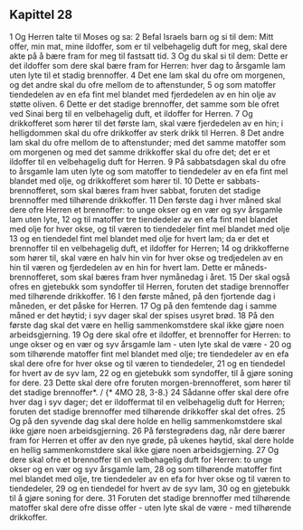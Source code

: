 ## Kapittel 28

1 Og Herren talte til Moses og sa:
2 Befal Israels barn og si til dem: Mitt offer, min mat, mine ildoffer, som er til velbehagelig duft for meg, skal dere akte på å bære fram for meg til fastsatt tid.
3 Og du skal si til dem: Dette er det ildoffer som dere skal bære fram for Herren: hver dag to årsgamle lam uten lyte til et stadig brennoffer.
4 Det ene lam skal du ofre om morgenen, og det andre skal du ofre mellom de to aftenstunder,
5 og som matoffer tiendedelen av en efa fint mel blandet med fjerdedelen av en hin olje av støtte oliven.
6 Dette er det stadige brennoffer, det samme som ble ofret ved Sinai berg til en velbehagelig duft, et ildoffer for Herren.
7 Og drikkofferet som hører til det første lam, skal være fjerdedelen av en hin; i helligdommen skal du ofre drikkoffer av sterk drikk til Herren.
8 Det andre lam skal du ofre mellom de to aftenstunder; med det samme matoffer som om morgenen og med det samme drikkoffer skal du ofre det; det er et ildoffer til en velbehagelig duft for Herren.
9 På sabbatsdagen skal du ofre to årsgamle lam uten lyte og som matoffer to tiendedeler av en efa fint mel blandet med olje, og drikkofferet som hører til.
10 Dette er sabbats-brennofferet, som skal bæres fram hver sabbat, foruten det stadige brennoffer med tilhørende drikkoffer.
11 Den første dag i hver måned skal dere ofre Herren et brennoffer: to unge okser og en vær og syv årsgamle lam uten lyte,
12 og til matoffer tre tiendedeler av en efa fint mel blandet med olje for hver okse, og til væren to tiendedeler fint mel blandet med olje
13 og en tiendedel fint mel blandet med olje for hvert lam; da er det et brennoffer til en velbehagelig duft, et ildoffer for Herren;
14 og drikkofferne som hører til, skal være en halv hin vin for hver okse og tredjedelen av en hin til væren og fjerdedelen av en hin for hvert lam. Dette er måneds-brennofferet, som skal bæres fram hver nymånedag i året.
15 Der skal også ofres en gjetebukk som syndoffer til Herren, foruten det stadige brennoffer med tilhørende drikkoffer.
16 I den første måned, på den fjortende dag i måneden, er det påske for Herren.
17 Og på den femtende dag i samme måned er det høytid; i syv dager skal der spises usyret brød.
18 På den første dag skal det være en hellig sammenkomstdere skal ikke gjøre noen arbeidsgjerning.
19 Og dere skal ofre et ildoffer, et brennoffer for Herren: to unge okser og en vær og syv årsgamle lam - uten lyte skal de være -
20 og som tilhørende matoffer fint mel blandet med olje; tre tiendedeler av en efa skal dere ofre for hver okse og til væren to tiendedeler,
21 og en tiendedel for hvert av de syv lam,
22 og en gjetebukk som syndoffer, til å gjøre soning for dere.
23 Dette skal dere ofre foruten morgen-brennofferet, som hører til det stadige brennoffer*. / {* 4MO 28, 3-8.}
24 Sådanne offer skal dere ofre hver dag i syv dager; det er ildoffermat til en velbehagelig duft for Herren; foruten det stadige brennoffer med tilhørende drikkoffer skal det ofres.
25 Og på den syvende dag skal dere holde en hellig sammenkomstdere skal ikke gjøre noen arbeidsgjerning.
26 På førstegrødens dag, når dere bærer fram for Herren et offer av den nye grøde, på ukenes høytid, skal dere holde en hellig sammenkomstdere skal ikke gjøre noen arbeidsgjerning.
27 Og dere skal ofre et brennoffer til en velbehagelig duft for Herren: to unge okser og en vær og syv årsgamle lam,
28 og som tilhørende matoffer fint mel blandet med olje, tre tiendedeler av en efa for hver okse og til væren to tiendedeler,
29 og en tiendedel for hvert av de syv lam,
30 og en gjetebukk til å gjøre soning for dere.
31 Foruten det stadige brennoffer med tilhørende matoffer skal dere ofre disse offer - uten lyte skal de være - med tilhørende drikkoffer.
